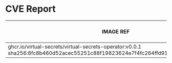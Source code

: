 # CVE Report
|                                                             IMAGE REF                                                              |     OS      | CRITICAL<BR>(OS, OTHER) | HIGH<BR>(OS, OTHER) | MEDIUM<BR>(OS, OTHER) | LOW<BR>(OS, OTHER) | UNKNOWN<BR>(OS, OTHER) |
|------------------------------------------------------------------------------------------------------------------------------------|-------------|-------------------------|---------------------|-----------------------|--------------------|------------------------|
| ghcr.io/virtual-secrets/virtual-secrets-operator:v0.0.1<br>sha256:8fc8b460d52acec55251c88f19823624e7f4fc264ffd9153bb3d13a6cbe40fba | debian 12.8 | 0, 1                    | 0, 1                | 0, 2                  | 0, 0               | 0, 1                   |
